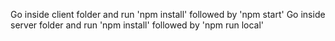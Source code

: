 Go inside client folder and run 'npm install' followed by 'npm start'
Go inside server folder and run 'npm install' followed by 'npm run local'